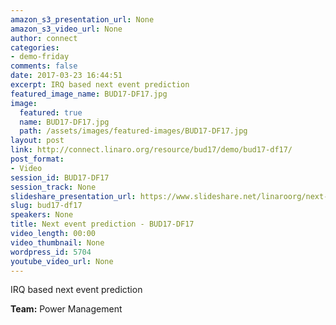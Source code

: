 ```yaml
---
amazon_s3_presentation_url: None
amazon_s3_video_url: None
author: connect
categories:
- demo-friday
comments: false
date: 2017-03-23 16:44:51
excerpt: IRQ based next event prediction
featured_image_name: BUD17-DF17.jpg
image:
  featured: true
  name: BUD17-DF17.jpg
  path: /assets/images/featured-images/BUD17-DF17.jpg
layout: post
link: http://connect.linaro.org/resource/bud17/demo/bud17-df17/
post_format:
- Video
session_id: BUD17-DF17
session_track: None
slideshare_presentation_url: https://www.slideshare.net/linaroorg/next-event-prediction
slug: bud17-df17
speakers: None
title: Next event prediction - BUD17-DF17
video_length: 00:00
video_thumbnail: None
wordpress_id: 5704
youtube_video_url: None
---
```


IRQ based next event prediction

**Team:** Power Management
